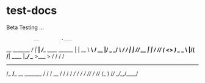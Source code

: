 # test-docs
Beta Testing ...

              __        .___                    
 __ _______ _/  |_    __| _/____   ____   ______
|  |  \__  \\   __\  / __ |/  _ \_/ ___\ /  ___/
|  |  // __ \|  |   / /_/ (  <_> )  \___ \___ \ 
|____/(____  /__|   \____ |\____/ \___  >____  >
           \/            \/           \/     \/ 
           
           
           

  ______                
 /_  __/___  __  _______
  / / / __ \/ / / / ___/
 / / / /_/ / /_/ (__  ) 
/_/  \____/\__,_/____/  
                        


